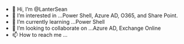 - 👋 Hi, I’m @LanterSean
- 👀 I’m interested in ...Power Shell, Azure AD, O365, and Share Point.
- 🌱 I’m currently learning ...Power Shell
- 💞️ I’m looking to collaborate on ...Azure AD, Exchange Online
- 📫 How to reach me ...

<!---
LanterSean/LanterSean is a ✨ special ✨ repository because its `README.md` (this file) appears on your GitHub profile.
You can click the Preview link to take a look at your changes.
--->
